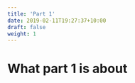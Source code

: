 ```yaml
---
title: 'Part 1'
date: 2019-02-11T19:27:37+10:00
draft: false
weight: 1
---
```


# What part 1 is about